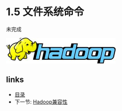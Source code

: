 # 1.5 文件系统命令

未完成
 
![](images/hadoop-logo.jpg?raw=true)

## links
  * [目录](<preface.md>)
  * 下一节: [Hadoop兼容性](<01.6.md>)
